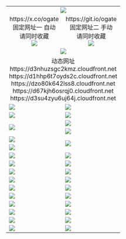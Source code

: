 ﻿<table>
  <tr><td colspan=2 align=center><img src="https://d3su4zyu6uj64j.cloudfront.net/Up/oGate.jpg" /></td></tr>
  <tr>
    <td align=center>https://x.co/ogate<br>固定网址一 自动<br>请同时收藏<br><img src="https://d3su4zyu6uj64j.cloudfront.net/Up/0WMGD1.png" /></td>
    <td align=center>https://git.io/ogate<br>固定网址二 手动<br>请同时收藏<br><img src="https://d3su4zyu6uj64j.cloudfront.net/Up/0WMGD2.png" /></td>
  </tr>
  <tr>
    <td colspan=2 align=center><a href="https://d3su4zyu6uj64j.cloudfront.net/ogUP.aspx?name=0ogate.apk&from=github" target="_blank"><img src="https://d3su4zyu6uj64j.cloudfront.net/Up/0ogate.jpg" /></a></td>
  </tr>
  <tr><td colspan=2 align=center>动态网址
<br>https://d3nhuzsgc2kmz.cloudfront.net
<br>https://d1hhp6t7oyds2c.cloudfront.net
<br>https://dzo80k642lss8.cloudfront.net
<br>https://d67kjh6osrqj0.cloudfront.net
<br>https://d3su4zyu6uj64j.cloudfront.net
    </td>
  </tr>
  <tr>
    <td><a href="https://d3su4zyu6uj64j.cloudfront.net/oNote.aspx?id=oGate&from=github" target="_blank"><img src="https://d3su4zyu6uj64j.cloudfront.net/Up/0WCYQ.jpg" /></a></td>
    <td><a href="https://d3su4zyu6uj64j.cloudfront.net/oNote.aspx?id=oNote&from=github" target="_blank"><img src="https://d3su4zyu6uj64j.cloudfront.net/Up/0WZTT.jpg" /></a></td>
  </tr>
  <tr>
    <td><a href="https://d3su4zyu6uj64j.cloudfront.net/ogDY.aspx?from=github" target="_blank"><img src="https://d3su4zyu6uj64j.cloudfront.net/Up/DY.jpg"/></a></td>
    <td><a href="https://d3su4zyu6uj64j.cloudfront.net/ogST.aspx?from=github" target="_blank"><img src="https://d3su4zyu6uj64j.cloudfront.net/Up/ST.jpg"/></a></td>
  </tr>
  <tr>
    <td rowspan=2><a href="https://d3su4zyu6uj64j.cloudfront.net/ogUP.aspx?name=WJ.mp4&from=github" target="_blank"><img src="https://d3su4zyu6uj64j.cloudfront.net/Up/WJ.jpg" /></a></td>
    <td><a href="https://d3su4zyu6uj64j.cloudfront.net/ogUP.aspx?name=DKC.mp4&count=17&from=github" target="_blank"><img src="https://d3su4zyu6uj64j.cloudfront.net/Up/DKC.jpg" /></a></td> 
  </tr>
  <tr>
    <td><a href="https://d3su4zyu6uj64j.cloudfront.net/ogUP.aspx?name=LRWS.mp4&count=6B:13,5A:10,5B:35,4A:14,4B:19,3A:10,3B:26,2A:16,2B:21,1A:23,1B:29&from=github" target="_blank"><img src="https://d3su4zyu6uj64j.cloudfront.net/Up/LRWS.jpg" /></a></td>
  </tr>
  <tr>
    <td><a href="https://d3su4zyu6uj64j.cloudfront.net/ogUP.aspx?name=JQR.mp4&count=2&from=github" target="_blank"><img src="https://d3su4zyu6uj64j.cloudfront.net/Up/JQR.jpg" /></a></td>   
    <td rowspan=2><a href="https://d3su4zyu6uj64j.cloudfront.net/ogUP.aspx?name=JP.mp4&count=9&from=github" target="_blank"><img src="https://d3su4zyu6uj64j.cloudfront.net/Up/JP.jpg" /></td>
  </tr>
  <tr>
    <td><a href="https://d3su4zyu6uj64j.cloudfront.net/ogUP.aspx?name=ZSJ.mp4&count=16&from=github" target="_blank"><img src="https://d3su4zyu6uj64j.cloudfront.net/Up/ZSJ.jpg" /></a></td>
  </tr>
  <tr>
    <td><a href="https://d3su4zyu6uj64j.cloudfront.net/ogUP.aspx?name=SSZJ.mp4&count=7&current=2&from=github" target="_blank"><img src="https://d3su4zyu6uj64j.cloudfront.net/Up/SSZJ.jpg" /></a></td>
    <td><a href="https://d3su4zyu6uj64j.cloudfront.net/ogUP.aspx?name=WH.mp4&from=github" target="_blank"><img src="https://d3su4zyu6uj64j.cloudfront.net/Up/WH.jpg" /></a></td>
  </tr>
  <tr>
    <td><a href="https://d3su4zyu6uj64j.cloudfront.net/ogUP.aspx?name=DWHM.mp4&from=github" target="_blank"><img src="https://d3su4zyu6uj64j.cloudfront.net/Up/DWHM.jpg" /></a></td>
    <td><a href="https://d3su4zyu6uj64j.cloudfront.net/ogUP.aspx?name=XTFY.mp4&count=24&from=github" target="_blank"><img src="https://d3su4zyu6uj64j.cloudfront.net/Up/XTFY.jpg" /></a></td>
  </tr>
  <tr>
    <td><a href="https://d3su4zyu6uj64j.cloudfront.net/ogUP.aspx?name=4SQQ.mp4&count=06:5,05:20&current=06:5&from=github" target="_blank"><img src="https://d3su4zyu6uj64j.cloudfront.net/Up/4SQQ0.jpg" /></a></td>
    <td><a href="https://d3su4zyu6uj64j.cloudfront.net/ogUP.aspx?name=4SHQ.mp4&count=06:4,05:29&current=06:4&from=github" target="_blank"><img src="https://d3su4zyu6uj64j.cloudfront.net/Up/4SHQ0.jpg" /></a></td>
  </tr>
  <tr>
    <td><a href="https://d3su4zyu6uj64j.cloudfront.net/ogUP.aspx?name=4SZG.mp4&count=06:5,05:22,04:22&current=06:3&from=github" target="_blank"><img src="https://d3su4zyu6uj64j.cloudfront.net/Up/4SZG0.jpg" /></a></td>
    <td><a href="https://d3su4zyu6uj64j.cloudfront.net/ogUP.aspx?name=4SDJ.mp4&count=06:2,05:48,04:52&current=06:1&from=github" target="_blank"><img src="https://d3su4zyu6uj64j.cloudfront.net/Up/4SDJ0.jpg" /></a></td>
  </tr>
  <tr>
    <td><a href="https://d3su4zyu6uj64j.cloudfront.net/onUP.aspx?name=https://x.co/dtw99&from=github" target="_blank"><img src="https://d3su4zyu6uj64j.cloudfront.net/Up/0DTW.jpg"/></a></td>
    <td><a href="https://d3su4zyu6uj64j.cloudfront.net/onUP.aspx?name=https://d2tyo2h9ydw5hf.cloudfront.net/acenter/&from=github" target="_blank"><img src="https://d3su4zyu6uj64j.cloudfront.net/Up/0TDW.jpg" /></a></td>
  </tr>
  <tr>
    <td><a href="https://d3su4zyu6uj64j.cloudfront.net/onUP.aspx?name=https://d2r8g7swm7yriq.cloudfront.net/gb/nsc413.htm&from=github" target="_blank"><img src="https://d3su4zyu6uj64j.cloudfront.net/Up/0DJY.jpg" /></a></td>
    <td><a href="https://d3su4zyu6uj64j.cloudfront.net/onUP.aspx?name=https://dgyo0jey7vwa5.cloudfront.net/xtr/gb/prog204.html&from=github" target="_blank"><img src="https://d3su4zyu6uj64j.cloudfront.net/Up/0XTR.jpg" /></a></td>
  </tr>
  <tr>
    <td><a href="https://d3su4zyu6uj64j.cloudfront.net/onUP.aspx?name=https://d1o6sqws00r7ay.cloudfront.net&from=github" target="_blank"><img src="https://d3su4zyu6uj64j.cloudfront.net/Up/0MHW.jpg" /></a></td>
    <td><a href="https://d3su4zyu6uj64j.cloudfront.net/onUP.aspx?name=https://d38z1xzg5vtneh.cloudfront.net&from=github" target="_blank"><img src="https://d3su4zyu6uj64j.cloudfront.net/Up/0ZJW.jpg" /></a></td>
  </tr>
  <tr>
    <td><a href="https://d3su4zyu6uj64j.cloudfront.net/ogUP.aspx?name=FG.zip&from=github" target="_blank"><img src="https://d3su4zyu6uj64j.cloudfront.net/Up/FG.jpg" /></a></td>
    <td><a href="https://d3su4zyu6uj64j.cloudfront.net/ogUP.aspx?name=FGA.apk&from=github" target="_blank"><img src="https://d3su4zyu6uj64j.cloudfront.net/Up/FGA.jpg" /></a></td>
  </tr>
  <tr>
    <td><a href="https://d3su4zyu6uj64j.cloudfront.net/ogUP.aspx?name=U.zip&from=github" target="_blank"><img src="https://d3su4zyu6uj64j.cloudfront.net/Up/U.jpg" /></a></td>
    <td><a href="https://d3su4zyu6uj64j.cloudfront.net/ogUP.aspx?name=UA.apk&from=github" target="_blank"><img src="https://d3su4zyu6uj64j.cloudfront.net/Up/UA.jpg" /></a></td>
  </tr>
  <tr>
    <td><a href="https://d3su4zyu6uj64j.cloudfront.net/ogUP.aspx?name=0iPPOTV.zip&from=github" target="_blank"><img src="https://d3su4zyu6uj64j.cloudfront.net/Up/0iPPOTV.jpg" /></a></td>
    <td><a href="https://d3su4zyu6uj64j.cloudfront.net/ogUP.aspx?name=0iNTD.apk&from=github" target="_blank"><img src="https://d3su4zyu6uj64j.cloudfront.net/Up/0iNTD.jpg" /></a></td>
  </tr>
</table>

